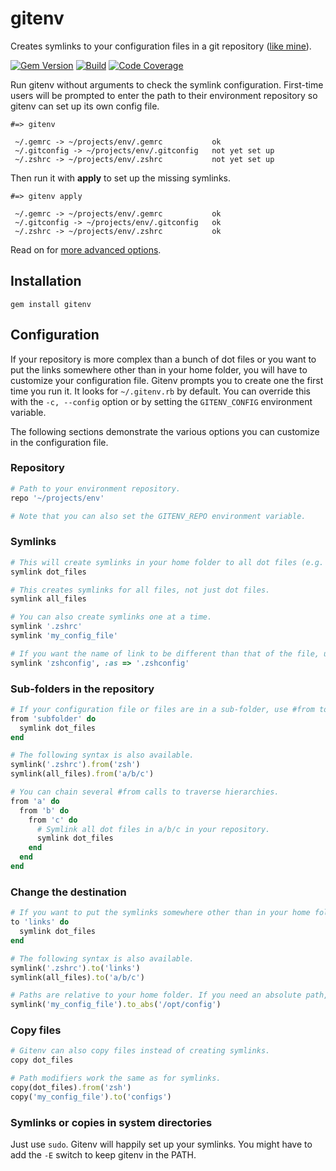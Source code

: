 # gitenv

Creates symlinks to your configuration files in a git repository (<a href="https://github.com/AlphaHydrae/env">like mine</a>).

[![Gem Version](https://badge.fury.io/rb/gitenv.svg)](http://badge.fury.io/rb/gitenv)
[![Build](https://github.com/AlphaHydrae/gitenv/actions/workflows/build.yml/badge.svg)](https://github.com/AlphaHydrae/gitenv/actions/workflows/build.yml)
[![Code Coverage](https://codecov.io/gh/AlphaHydrae/gitenv/branch/main/graph/badge.svg?token=PHYTXEW2MG)](https://codecov.io/gh/AlphaHydrae/gitenv)

Run gitenv without arguments to check the symlink configuration. First-time users will be prompted to enter the path to their environment repository so gitenv can set up its own config file.

    #=> gitenv

     ~/.gemrc -> ~/projects/env/.gemrc           ok
     ~/.gitconfig -> ~/projects/env/.gitconfig   not yet set up
     ~/.zshrc -> ~/projects/env/.zshrc           not yet set up

Then run it with **apply** to set up the missing symlinks.

    #=> gitenv apply

     ~/.gemrc -> ~/projects/env/.gemrc           ok
     ~/.gitconfig -> ~/projects/env/.gitconfig   ok
     ~/.zshrc -> ~/projects/env/.zshrc           ok

Read on for <a href="#configuration">more advanced options</a>.

## Installation

    gem install gitenv

<a name="configuration"></a>
## Configuration

If your repository is more complex than a bunch of dot files or you want to put the links somewhere other than in your home folder, you will have to customize your configuration file. Gitenv prompts you to create one the first time you run it. It looks for `~/.gitenv.rb` by default. You can override this with the `-c, --config` option or by setting the `GITENV_CONFIG` environment variable.

The following sections demonstrate the various options you can customize in the configuration file.

### Repository

```ruby
# Path to your environment repository.
repo '~/projects/env'

# Note that you can also set the GITENV_REPO environment variable.
```

### Symlinks

```ruby
# This will create symlinks in your home folder to all dot files (e.g. .vimrc, .gitconfig) in the repository.
symlink dot_files

# This creates symlinks for all files, not just dot files.
symlink all_files

# You can also create symlinks one at a time.
symlink '.zshrc'
symlink 'my_config_file'

# If you want the name of link to be different than that of the file, use the :as option.
symlink 'zshconfig', :as => '.zshconfig'
```

### Sub-folders in the repository

```ruby
# If your configuration file or files are in a sub-folder, use #from to tell gitenv where to find them.
from 'subfolder' do
  symlink dot_files
end

# The following syntax is also available.
symlink('.zshrc').from('zsh')
symlink(all_files).from('a/b/c')

# You can chain several #from calls to traverse hierarchies.
from 'a' do
  from 'b' do
    from 'c' do
      # Symlink all dot files in a/b/c in your repository.
      symlink dot_files
    end
  end
end
```

### Change the destination

```ruby
# If you want to put the symlinks somewhere other than in your home folder, use #to.
to 'links' do
  symlink dot_files
end

# The following syntax is also available.
symlink('.zshrc').to('links')
symlink(all_files).to('a/b/c')

# Paths are relative to your home folder. If you need an absolute path, use #to_abs.
symlink('my_config_file').to_abs('/opt/config')
```

### Copy files

```ruby
# Gitenv can also copy files instead of creating symlinks.
copy dot_files

# Path modifiers work the same as for symlinks.
copy(dot_files).from('zsh')
copy('my_config_file').to('configs')
```

### Symlinks or copies in system directories

Just use `sudo`. Gitenv will happily set up your symlinks. You might have to add the `-E` switch to keep gitenv in the PATH.
